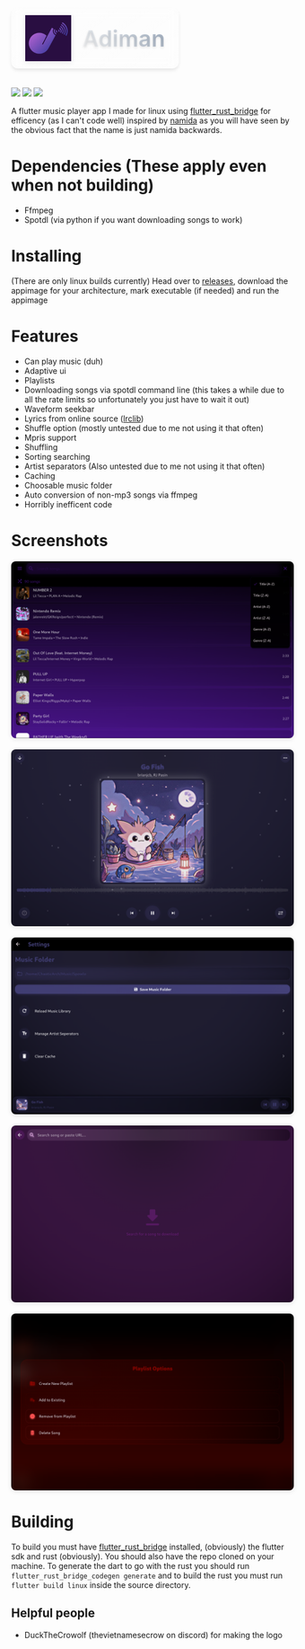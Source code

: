 <div style="
    background: linear-gradient(145deg, #ffffff0d 0%, #ffffff05 100%);
    padding: 12px 24px;
    border-radius: 12px;
    margin: 20px auto;
    display: inline-flex;
    align-items: center;
    gap: 20px;
    box-shadow: 0 4px 6px -1px rgba(0, 0, 0, 0.1);
    border: 1px solid #ffffff15;
    backdrop-filter: blur(8px);
    transition: transform 0.2s ease;
">
    <img src="images/Adiman.png" width="82" style="filter: drop-shadow(0 2px 4px rgba(0,0,0,0.1));">
    <h1 style="
        margin: 0;
        font-size: 2.5rem;
        font-weight: 600;
        background: linear-gradient(45deg, #fff 0%, #a0aec0 100%);
        -webkit-background-clip: text;
        background-clip: text;
        color: transparent;
        text-shadow: 0 2px 4px rgba(0,0,0,0.1);
    ">Adiman</h1>
</div>

<a href="https://github.com/flutter/flutter">![](https://img.shields.io/badge/Built%20in-Flutter-%23369FE7)</a>
<a href="https://github.com/fzyzcjy/flutter_rust_bridge">![](https://img.shields.io/badge/Built%20with-Flutter%20Rust%20Bridge-%23369FE7)</a>
<a href="https://ghloc.vercel.app/ChaosTheChaotic/Adiman?branch=main">![](https://img.shields.io/endpoint?url=https://ghloc.vercel.app/api/ChaosTheChaotic/Adiman/badge?style=flat&logo=dart&logoColor=aqua&label=Total%20Lines&color=darkturquoise)</a>

A flutter music player app I made for linux using [flutter_rust_bridge](https://github.com/fzyzcjy/flutter_rust_bridge) for efficency (as I can't code well) inspired by [namida](https://github.com/namidaco/namida) as you will have seen by the obvious fact that the name is just namida backwards.

# Dependencies (These apply even when not building)

- Ffmpeg
- Spotdl (via python if you want downloading songs to work)

# Installing

(There are only linux builds currently) Head over to [releases](https://github.com/ChaosTheChaotic/Adiman/releases/latest), download the appimage for your architecture, mark executable (if needed) and run the appimage

# Features

- Can play music (duh)
- Adaptive ui
- Playlists
- Downloading songs via spotdl command line (this takes a while due to all the rate limits so unfortunately you just have to wait it out)
- Waveform seekbar
- Lyrics from online source ([lrclib](https://lrclib.net/))
- Shuffle option (mostly untested due to me not using it that often)
- Mpris support
- Shuffling
- Sorting searching
- Artist separators (Also untested due to me not using it that often)
- Caching
- Choosable music folder
- Auto conversion of non-mp3 songs via ffmpeg
- Horribly inefficent code

# Screenshots

<div style="display: grid; grid-template-columns: repeat(auto-fit, minmax(300px, 1fr)); gap: 20px; margin-top: 20px;">
  <img src="images/main-screen-2.png" style="border-radius: 8px; box-shadow: 0 2px 8px rgba(0,0,0,0.1);">
  <img src="images/music-player.png" style="border-radius: 8px; box-shadow: 0 2px 8px rgba(0,0,0,0.1);">
  <img src="images/settings.png" style="border-radius: 8px; box-shadow: 0 2px 8px rgba(0,0,0,0.1);">
  <img src="images/download.png" style="border-radius: 8px; box-shadow: 0 2px 8px rgba(0,0,0,0.1);">
  <img src="images/playlists.png" style="border-radius: 8px; box-shadow: 0 2px 8px rgba(0,0,0,0.1);">
</div>

# Building
To build you must have [flutter_rust_bridge](https://github.com/fzyzcjy/flutter_rust_bridge) installed, (obviously) the flutter sdk and rust (obviously). You should also have the repo cloned on your machine. To generate the dart to go with the rust you should run `flutter_rust_bridge_codegen generate` and to build the rust you must run `flutter build linux` inside the source directory.

## Helpful people
- DuckTheCrowolf (thevietnamesecrow on discord) for making the logo
